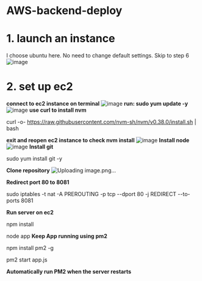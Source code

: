 # AWS-backend-deploy

# 1. launch an instance
I choose ubuntu here.
No need to change default settings. Skip to step 6
![image](https://user-images.githubusercontent.com/57895489/147891540-d14956f0-5c92-411d-8272-ef791495edd0.png)

# 2. set up ec2
**connect to ec2 instance on terminal**
![image](https://user-images.githubusercontent.com/57895489/147892743-6ef016b0-0703-4c90-bed4-55aa040cd0b4.png)
**run: sudo yum update -y**
![image](https://user-images.githubusercontent.com/57895489/147892776-8df33ea3-052d-42f3-85fb-a79be4dbb65c.png)
**use curl to install nvm**

curl -o- https://raw.githubusercontent.com/nvm-sh/nvm/v0.38.0/install.sh | bash

**exit and reopen ec2 instance to check nvm install**
![image](https://user-images.githubusercontent.com/57895489/147892892-d673e4e3-a75f-4513-95ed-7c201f70f1ad.png)
**Install node**
![image](https://user-images.githubusercontent.com/57895489/147892929-62cd3d38-13c2-4f41-9cc9-4bf83bce1091.png)
**Install git**

sudo yum install git -y

**Clone repository**
![Uploading image.png…]()

**Redirect port 80 to 8081**

sudo iptables -t nat -A PREROUTING -p tcp --dport 80 -j REDIRECT --to-ports 8081

**Run server on ec2**

npm install

node app
**Keep App running using pm2**

npm install pm2 -g

pm2 start app.js

**Automatically run PM2 when the server restarts**
